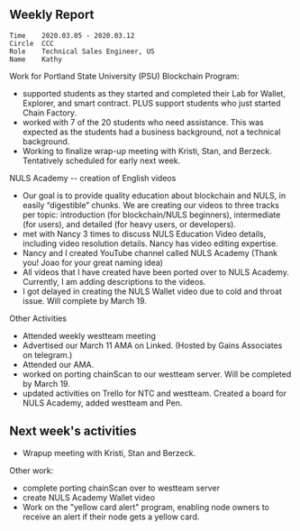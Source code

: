 ## Weekly Report
```
Time	2020.03.05 - 2020.03.12
Circle	CCC
Role	Technical Sales Engineer, US
Name	Kathy
```


Work for Portland State University (PSU) Blockchain Program:
- supported students as they started and completed their Lab for Wallet, Explorer, and smart contract. PLUS support students who just started Chain Factory.
- worked with 7  of the 20 students who need  assistance.  This was expected as the students had a business background, not a technical background.
- Working to finalize wrap-up meeting with Kristi, Stan, and Berzeck.  Tentatively scheduled for early next week.

NULS Academy -- creation of English videos
- Our goal is to provide quality education about blockchain and NULS, in easily “digestible” chunks.  We are creating our videos to three tracks per topic: introduction (for blockchain/NULS beginners), intermediate (for users), and detailed (for heavy users, or developers).
- met with Nancy 3 times to discuss NULS Education Video details, including video resolution details.  Nancy has video editing expertise.
- Nancy and I created YouTube channel called NULS Academy (Thank you! Joao for your great naming idea)
- All  videos that I have created have been ported over to NULS Academy. Currently, I am adding descriptions to the videos.
- I got delayed in creating the NULS Wallet video due to cold and throat issue.  Will complete by March 19.


Other Activities
- Attended weekly westteam meeting 
- Advertised our March 11 AMA on Linked.  (Hosted by Gains Associates on telegram.)
- Attended our AMA.
- worked on porting chainScan to our westteam server.  Will be completed by March 19.
- updated activities on Trello for NTC and westteam. Created a board for NULS Academy, added westteam and Pen.  


## Next week's activities
- Wrapup meeting with Kristi, Stan  and Berzeck.

Other work:
- complete porting chainScan over to westteam server
- create NULS Academy Wallet video  
- Work on the "yellow card alert" program, enabling node owners to receive an alert if their node gets a yellow card.  



